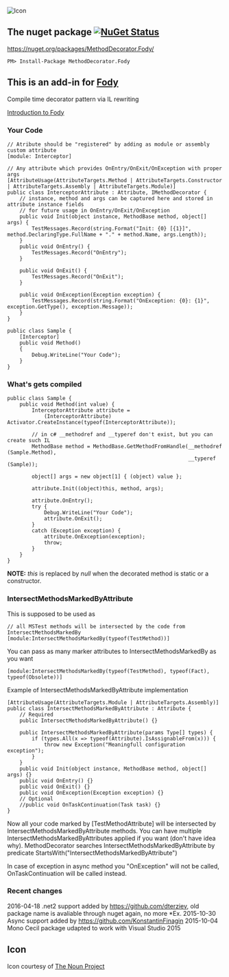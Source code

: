 ![Icon](https://raw.github.com/Fody/MethodDecorator/master/Icons/package_icon.png)

## The nuget package  [![NuGet Status](http://img.shields.io/nuget/v/MethodDecorator.Fody.svg?style=flat)](https://www.nuget.org/packages/MethodDecorator.Fody/)

https://nuget.org/packages/MethodDecorator.Fody/

    PM> Install-Package MethodDecorator.Fody

## This is an add-in for [Fody](https://github.com/Fody/Fody/) 

Compile time decorator pattern via IL rewriting

[Introduction to Fody](http://github.com/Fody/Fody/wiki/SampleUsage)

### Your Code
	// Atribute should be "registered" by adding as module or assembly custom attribute
	[module: Interceptor]
	
	// Any attribute which provides OnEntry/OnExit/OnException with proper args
	[AttributeUsage(AttributeTargets.Method | AttributeTargets.Constructor | AttributeTargets.Assembly | AttributeTargets.Module)]
	public class InterceptorAttribute : Attribute, IMethodDecorator	{
	    // instance, method and args can be captured here and stored in attribute instance fields
		// for future usage in OnEntry/OnExit/OnException
		public void Init(object instance, MethodBase method, object[] args) {
			TestMessages.Record(string.Format("Init: {0} [{1}]", method.DeclaringType.FullName + "." + method.Name, args.Length));
		}
		public void OnEntry() {
	        TestMessages.Record("OnEntry");
	    }
	
	    public void OnExit() {
	        TestMessages.Record("OnExit");
	    }
	
	    public void OnException(Exception exception) {
	        TestMessages.Record(string.Format("OnException: {0}: {1}", exception.GetType(), exception.Message));
	    }
	}
	
	public class Sample	{
		[Interceptor]
		public void Method()
		{
		    Debug.WriteLine("Your Code");
		}
	}

### What's gets compiled
	
	public class Sample {
		public void Method(int value) {
		    InterceptorAttribute attribute = 
		        (InterceptorAttribute) Activator.CreateInstance(typeof(InterceptorAttribute));
		    
			// in c# __methodref and __typeref don't exist, but you can create such IL 
			MethodBase method = MethodBase.GetMethodFromHandle(__methodref (Sample.Method), 
															   __typeref (Sample));
		    
			object[] args = new object[1] { (object) value };
			
			attribute.Init((object)this, method, args);

			attribute.OnEntry();
		    try {
		        Debug.WriteLine("Your Code");
		        attribute.OnExit();
		    }
		    catch (Exception exception) {
		        attribute.OnException(exception);
		        throw;
		    }
		}
	}

**NOTE:** *this* is replaced by *null* when the decorated method is static or a constructor.

### IntersectMethodsMarkedByAttribute

This is supposed to be used as	

	// all MSTest methods will be intersected by the code from IntersectMethodsMarkedBy 
	[module:IntersectMethodsMarkedBy(typeof(TestMethod))] 

You can pass as many marker attributes to IntersectMethodsMarkedBy as you want
	
	[module:IntersectMethodsMarkedBy(typeof(TestMethod), typeof(Fact), typeof(Obsolete))]

Example of IntersectMethodsMarkedByAttribute implementation

	[AttributeUsage(AttributeTargets.Module | AttributeTargets.Assembly)]
	public class IntersectMethodsMarkedByAttribute : Attribute {
		// Required
		public IntersectMethodsMarkedByAttribute() {}

		public IntersectMethodsMarkedByAttribute(params Type[] types) {
			if (types.All(x => typeof(Attribute).IsAssignableFrom(x))) {
				throw new Exception("Meaningfull configuration exception");
			}
		}
		public void Init(object instance, MethodBase method, object[] args) {}
		public void OnEntry() {}
		public void OnExit() {}
		public void OnException(Exception exception) {}
        // Optional
        //public void OnTaskContinuation(Task task) {}
	}

Now all your code marked by [TestMethodAttribute] will be intersected by IntersectMethodsMarkedByAttribute methods.
You can have multiple IntersectMethodsMarkedByAttributes applied if you want (don't have idea why). 
MethodDecorator searches IntersectMethodsMarkedByAttribute by predicate StartsWith("IntersectMethodsMarkedByAttribute")

In case of exception in async method you "OnException" will not be called, OnTaskContinuation will be called instead.

### Recent changes

2016-04-18 .net2 support added by https://github.com/dterziev, old package name is avaliable through nuget again, no more *Ex.
2015-10-30 Async support added by https://github.com/KonstantinFinagin
2015-10-04 Mono Cecil package udapted to work with Visual Studio 2015

## Icon

Icon courtesy of [The Noun Project](http://thenounproject.com)



